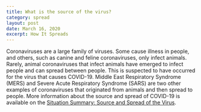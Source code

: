 ```yaml
---
title: What is the source of the virus?
category: spread
layout: post
date: March 16, 2020
excerpt: How It Spreads
---
```


Coronaviruses are a large family of viruses. Some cause illness in people, and others, such as canine and feline coronaviruses, only infect animals. Rarely, animal coronaviruses that infect animals have emerged to infect people and can spread between  people. This is suspected to have occurred for the virus that causes COVID-19. Middle East Respiratory Syndrome (MERS) and Severe Acute Respiratory Syndrome (SARS) are two other examples of coronaviruses that originated from animals and then spread to people. More information about the source and spread of COVID-19 is available on the 
<a href="https://www.cdc.gov/coronavirus/2019-ncov/faq.html#spreads"> Situation Summary: Source and Spread 
of the Virus</a>.
